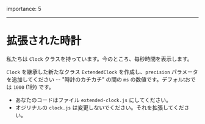 importance: 5

---

# 拡張された時計

私たちは `Clock` クラスを持っています。今のところ、毎秒時間を表示します。

`Clock` を継承した新たなクラス `ExtendedClock` を作成し、`precision` パラメータを追加してください -- "時計のカチカチ" の間の `ms` の数値です。デフォルtおでは `1000` (1秒) です。

- あなたのコードはファイル `extended-clock.js` にしてください。
- オジリナルの `clock.js` は変更しないでください。それを拡張してください。
